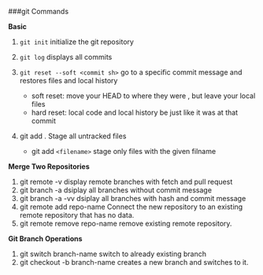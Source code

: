 ###git Commands

**Basic**
1. `git init`
   initialize the git repository
2. `git log`
   displays all commits
3. `git reset --soft <commit sh>`
   go to a specific commit message and restores files and local history

   - soft reset: move your HEAD to where they were , but leave your local files
   - hard reset: local code and local history be just like it was at that commit
4. git add . 
   Stage all untracked files
   - git add `<filename>` 
   stage only files with the given filname


**Merge Two Repositories**

1. git remote -v
   display remote branches with fetch and pull request
2. git branch -a
   dsiplay all branches without commit message
3. git branch -a -vv
   dsiplay all branches with hash and commit message
4. git remote add repo-name
   Connect the new repository to an existing remote repository that has no data.
5. git remote remove repo-name
   remove existing remote repository.

**Git Branch Operations**

1. git switch branch-name
   switch to already existing branch
2. git checkout -b branch-name
   creates a new branch and switches to it.
